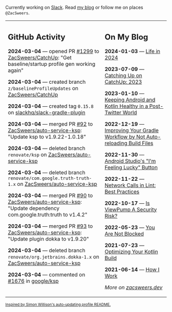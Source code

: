 Currently working on [Slack](https://slack.com/). Read [my blog](https://zacsweers.dev/) or follow me on places `@ZacSweers`.

<table><tr><td valign="top" width="60%">

## GitHub Activity
<!-- githubActivity starts -->
**2024-03-04** — opened PR [#1299](https://github.com/ZacSweers/CatchUp/pull/1299) to [ZacSweers/CatchUp](https://github.com/ZacSweers/CatchUp): "Get baseline/startup profile gen working again"

**2024-03-04** — created branch `z/baselineProfileUpdates` on [ZacSweers/CatchUp](https://github.com/ZacSweers/CatchUp)

**2024-03-04** — created tag `0.15.8` on [slackhq/slack-gradle-plugin](https://github.com/slackhq/slack-gradle-plugin)

**2024-03-04** — merged PR [#92](https://github.com/ZacSweers/auto-service-ksp/pull/92) to [ZacSweers/auto-service-ksp](https://github.com/ZacSweers/auto-service-ksp): "Update ksp to v1.9.22-1.0.18"

**2024-03-04** — deleted branch `renovate/ksp` on [ZacSweers/auto-service-ksp](https://github.com/ZacSweers/auto-service-ksp)

**2024-03-04** — deleted branch `renovate/com.google.truth-truth-1.x` on [ZacSweers/auto-service-ksp](https://github.com/ZacSweers/auto-service-ksp)

**2024-03-04** — merged PR [#90](https://github.com/ZacSweers/auto-service-ksp/pull/90) to [ZacSweers/auto-service-ksp](https://github.com/ZacSweers/auto-service-ksp): "Update dependency com.google.truth:truth to v1.4.2"

**2024-03-04** — merged PR [#93](https://github.com/ZacSweers/auto-service-ksp/pull/93) to [ZacSweers/auto-service-ksp](https://github.com/ZacSweers/auto-service-ksp): "Update plugin dokka to v1.9.20"

**2024-03-04** — deleted branch `renovate/org.jetbrains.dokka-1.x` on [ZacSweers/auto-service-ksp](https://github.com/ZacSweers/auto-service-ksp)

**2024-03-04** — commented on [#1676](https://github.com/google/ksp/issues/1676#issuecomment-1977904813) in [google/ksp](https://github.com/google/ksp)
<!-- githubActivity ends -->
</td><td valign="top" width="40%">

## On My Blog
<!-- blog starts -->
**2024-01-03** — [Life in 2024](https://www.zacsweers.dev/life-in-2024/)

**2023-07-09** — [Catching Up on CatchUp: 2023](https://www.zacsweers.dev/catching-up-on-catchup-2023/)

**2023-01-10** — [Keeping Android and Kotlin Healthy in a Post-Twitter World](https://www.zacsweers.dev/keeping-android-healthy/)

**2022-12-19** — [Improving Your Gradle Workflow by Not Auto-reloading Build Files](https://www.zacsweers.dev/improving-your-workflow-by-not-auto-reloading-build-files/)

**2022-11-30** — [Android Studio's "I'm Feeling Lucky" Button](https://www.zacsweers.dev/android-studios-im-feeling-lucky-button/)

**2022-11-22** — [Network Calls in Lint: Best Practices](https://www.zacsweers.dev/network-calls-in-lint-best-practices/)

**2022-10-17** — [Is ViewPump A Security Risk?](https://www.zacsweers.dev/is-viewpump-a-security-risk/)

**2022-05-23** — [You Are Not Blocked](https://www.zacsweers.dev/you-are-not-blocked/)

**2021-07-23** — [Optimizing Your Kotlin Build](https://www.zacsweers.dev/optimizing-your-kotlin-build/)

**2021-06-14** — [How I Work](https://www.zacsweers.dev/how-i-work/)
<!-- blog ends -->
_More on [zacsweers.dev](https://zacsweers.dev/)_
</td></tr></table>

<sub><a href="https://simonwillison.net/2020/Jul/10/self-updating-profile-readme/">Inspired by Simon Willison's auto-updating profile README.</a></sub>